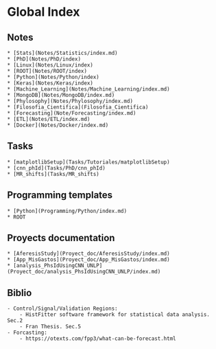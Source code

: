 # Global Index

## Notes
    * [Stats](Notes/Statistics/index.md)
    * [PhD](Notes/PhD/index)
    * [Linux](Notes/Linux/index)
    * [ROOT](Notes/ROOT/index)
    * [Python](Notes/Python/index)
    * [Keras](Notes/Keras/index)
    * [Machine_Learning](Notes/Machine_Learning/index.md)
    * [MongoDB](Notes/MongoDB/index.md)
    * [Phylosophy](Notes/Phylosophy/index.md)
    * [Filosofia_Cientifica](Filosofia_Cientifica)
    * [Forecasting](Note/Forecasting/index.md)
    * [ETL](Notes/ETL/index.md)
    * [Docker](Notes/Docker/index.md)

## Tasks
    * [matplotlibSetup](Tasks/Tutoriales/matplotlibSetup)
    * [cnn_phId](Tasks/PhD/cnn_phId) 
    * [MR_shifts](Tasks/MR_shifts)

## Programming templates
    * [Python](Programming/Python/index.md)
    * ROOT

## Proyects documentation
    * [AferesisStudy](Proyect_doc/AferesisStudy/index.md)
    * [App_MisGastos](Proyect_doc/App_MisGastos/index.md)
    * [analysis_PhsIdUsingCNN_UNLP](Proyect_doc/analysis_PhsIdUsingCNN_UNLP/index.md)

## Biblio
    - Control/Signal/Validation Regions:
        - HistFitter software framework for statistical data analysis. Sec.2
        - Fran Thesis. Sec.5
    - Forcasting:
        - https://otexts.com/fpp3/what-can-be-forecast.html
        
